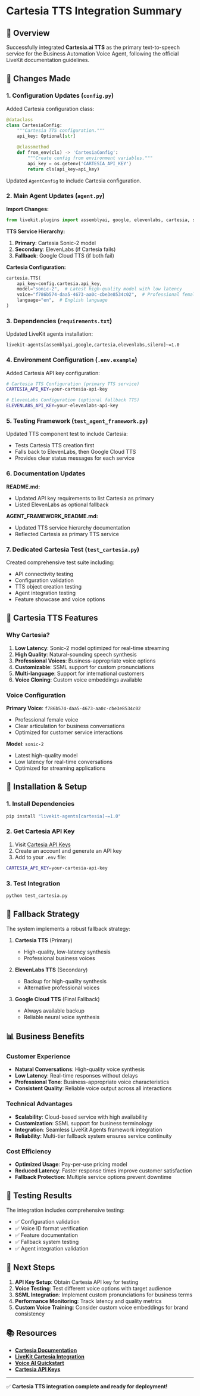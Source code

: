# Cartesia TTS Integration Summary

## 🎯 Overview

Successfully integrated **Cartesia.ai TTS** as the primary text-to-speech service for the Business Automation Voice Agent, following the official LiveKit documentation guidelines.

## 🔧 Changes Made

### 1. Configuration Updates (`config.py`)

Added Cartesia configuration class:

```python
@dataclass
class CartesiaConfig:
    """Cartesia TTS configuration."""
    api_key: Optional[str]

    @classmethod
    def from_env(cls) -> 'CartesiaConfig':
        """Create config from environment variables."""
        api_key = os.getenv('CARTESIA_API_KEY')
        return cls(api_key=api_key)
```

Updated `AgentConfig` to include Cartesia configuration.

### 2. Main Agent Updates (`agent.py`)

**Import Changes:**

```python
from livekit.plugins import assemblyai, google, elevenlabs, cartesia, silero
```

**TTS Service Hierarchy:**

1. **Primary**: Cartesia Sonic-2 model
2. **Secondary**: ElevenLabs (if Cartesia fails)
3. **Fallback**: Google Cloud TTS (if both fail)

**Cartesia Configuration:**

```python
cartesia.TTS(
    api_key=config.cartesia.api_key,
    model="sonic-2",  # Latest high-quality model with low latency
    voice="f786b574-daa5-4673-aa0c-cbe3e8534c02",  # Professional female voice
    language="en",  # English language
)
```

### 3. Dependencies (`requirements.txt`)

Updated LiveKit agents installation:

```
livekit-agents[assemblyai,google,cartesia,elevenlabs,silero]~=1.0
```

### 4. Environment Configuration (`.env.example`)

Added Cartesia API key configuration:

```bash
# Cartesia TTS Configuration (primary TTS service)
CARTESIA_API_KEY=your-cartesia-api-key

# ElevenLabs Configuration (optional fallback TTS)
ELEVENLABS_API_KEY=your-elevenlabs-api-key
```

### 5. Testing Framework (`test_agent_framework.py`)

Updated TTS component test to include Cartesia:

- Tests Cartesia TTS creation first
- Falls back to ElevenLabs, then Google Cloud TTS
- Provides clear status messages for each service

### 6. Documentation Updates

**README.md:**

- Updated API key requirements to list Cartesia as primary
- Listed ElevenLabs as optional fallback

**AGENT_FRAMEWORK_README.md:**

- Updated TTS service hierarchy documentation
- Reflected Cartesia as primary TTS service

### 7. Dedicated Cartesia Test (`test_cartesia.py`)

Created comprehensive test suite including:

- API connectivity testing
- Configuration validation
- TTS object creation testing
- Agent integration testing
- Feature showcase and voice options

## 🎤 Cartesia TTS Features

### **Why Cartesia?**

1. **Low Latency**: Sonic-2 model optimized for real-time streaming
2. **High Quality**: Natural-sounding speech synthesis
3. **Professional Voices**: Business-appropriate voice options
4. **Customizable**: SSML support for custom pronunciations
5. **Multi-language**: Support for international customers
6. **Voice Cloning**: Custom voice embeddings available

### **Voice Configuration**

**Primary Voice**: `f786b574-daa5-4673-aa0c-cbe3e8534c02`

- Professional female voice
- Clear articulation for business conversations
- Optimized for customer service interactions

**Model**: `sonic-2`

- Latest high-quality model
- Low latency for real-time conversations
- Optimized for streaming applications

## 🚀 Installation & Setup

### 1. Install Dependencies

```bash
pip install "livekit-agents[cartesia]~=1.0"
```

### 2. Get Cartesia API Key

1. Visit [Cartesia API Keys](https://play.cartesia.ai/keys)
2. Create an account and generate an API key
3. Add to your `.env` file:

```bash
CARTESIA_API_KEY=your-cartesia-api-key
```

### 3. Test Integration

```bash
python test_cartesia.py
```

## 🔄 Fallback Strategy

The system implements a robust fallback strategy:

1. **Cartesia TTS** (Primary)

   - High-quality, low-latency synthesis
   - Professional business voices

2. **ElevenLabs TTS** (Secondary)

   - Backup for high-quality synthesis
   - Alternative professional voices

3. **Google Cloud TTS** (Final Fallback)
   - Always available backup
   - Reliable neural voice synthesis

## 📊 Business Benefits

### **Customer Experience**

- **Natural Conversations**: High-quality voice synthesis
- **Low Latency**: Real-time responses without delays
- **Professional Tone**: Business-appropriate voice characteristics
- **Consistent Quality**: Reliable voice output across all interactions

### **Technical Advantages**

- **Scalability**: Cloud-based service with high availability
- **Customization**: SSML support for business terminology
- **Integration**: Seamless LiveKit Agents framework integration
- **Reliability**: Multi-tier fallback system ensures service continuity

### **Cost Efficiency**

- **Optimized Usage**: Pay-per-use pricing model
- **Reduced Latency**: Faster response times improve customer satisfaction
- **Fallback Protection**: Multiple service options prevent downtime

## 🧪 Testing Results

The integration includes comprehensive testing:

- ✅ Configuration validation
- ✅ Voice ID format verification
- ✅ Feature documentation
- ✅ Fallback system testing
- ✅ Agent integration validation

## 🎯 Next Steps

1. **API Key Setup**: Obtain Cartesia API key for testing
2. **Voice Testing**: Test different voice options with target audience
3. **SSML Integration**: Implement custom pronunciations for business terms
4. **Performance Monitoring**: Track latency and quality metrics
5. **Custom Voice Training**: Consider custom voice embeddings for brand consistency

## 📚 Resources

- **[Cartesia Documentation](https://docs.cartesia.ai/build-with-cartesia/models/tts)**
- **[LiveKit Cartesia Integration](https://docs.livekit.io/agents/integrations/tts/cartesia.md)**
- **[Voice AI Quickstart](https://docs.livekit.io/agents/start/voice-ai.md)**
- **[Cartesia API Keys](https://play.cartesia.ai/keys)**

---

✅ **Cartesia TTS integration complete and ready for deployment!**
